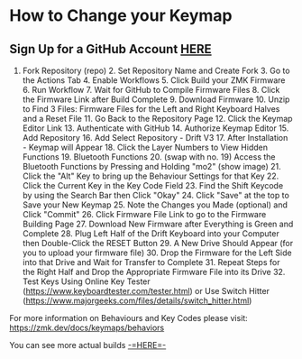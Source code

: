 # How to Change your Keymap

## Sign Up for a GitHub Account [HERE](https://github.com/)

1. Fork Repository (repo)
	2. Set Repository Name and Create Fork
	3. Go to the Actions Tab
	4. Enable Workflows
	5. Click Build your ZMK Firmware
	6. Run Workflow
	7. Wait for GitHub to Compile Firmware Files
	8. Click the Firmware Link after Build Complete
	9. Download Firmware
	10. Unzip to Find 3 Files: Firmware Files for the Left and Right Keyboard Halves and a Reset File
	11. Go Back to the Repository Page
	12. Click the Keymap Editor Link
	13. Authenticate with GitHub
	14. Authorize Keymap Editor
	15. Add Repository
	16. Add Select Repository - Drift V3
	17. After Installation - Keymap will Appear
	18. Click the Layer Numbers to View Hidden Functions
	19. Bluetooth Functions
	20. (swap with no. 19) Access the Bluetooth Functions by Pressing and Holding "mo2" (show image)
	21. Click the "Alt" Key to bring up the Behaviour Settings for that Key
	22. Click the Current Key in the Key Code Field
	23. Find the Shift Keycode by using the Search Bar then Click "Okay"
	24. Click "Save" at the top to Save your New Keymap
	25. Note the Changes you Made (optional) and Click "Commit"
	26. Click Firmware File Link to go to the Firmware Building Page
	27. Download New Firmware after Everything is Green and Complete
	28. Plug Left Half of the Drift Keyboard into your Computer then Double-Click the RESET Button
	29. A New Drive Should Appear (for you to upload your firmware file)
	30. Drop the Firmware for the Left Side into that Drive and Wait for Transfer to Complete
	31. Repeat Steps for the Right Half and Drop the Appropriate Firmware File into its Drive
	32. Test Keys Using Online Key Tester (https://www.keyboardtester.com/tester.html) or Use Switch Hitter (https://www.majorgeeks.com/files/details/switch_hitter.html)

For more information on Behaviours and Key Codes please visit: https://zmk.dev/docs/keymaps/behaviors


You can see more actual builds [-=HERE=-](https://www.instagram.com/majin_keyboards)

